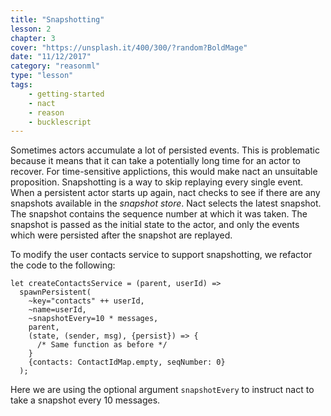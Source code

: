 ```yaml
---
title: "Snapshotting"
lesson: 2
chapter: 3
cover: "https://unsplash.it/400/300/?random?BoldMage"
date: "11/12/2017"
category: "reasonml"
type: "lesson"
tags:
    - getting-started
    - nact
    - reason
    - bucklescript
---
```

Sometimes actors accumulate a lot of persisted events. This is problematic because it means that it can take a potentially long time for an actor to recover. For time-sensitive applictions, this would make nact an unsuitable proposition. Snapshotting is a way to skip replaying every single event. When a persistent actor starts up again, nact checks to see if there are any snapshots available in the *snapshot store*. Nact selects the latest snapshot. The snapshot contains the sequence number at which it was taken. The snapshot is passed as the initial state to the actor, and only the events which were persisted after the snapshot are replayed. 

To modify the user contacts service to support snapshotting, we refactor the code to the following:

```reason
let createContactsService = (parent, userId) =>
  spawnPersistent(
    ~key="contacts" ++ userId,
    ~name=userId,
    ~snapshotEvery=10 * messages,
    parent,
    (state, (sender, msg), {persist}) => {
      /* Same function as before */
    }    
    {contacts: ContactIdMap.empty, seqNumber: 0}
  );
```
Here we are using the optional argument `snapshotEvery` to instruct nact to take a snapshot every 10 messages.